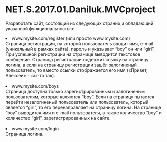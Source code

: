 # NET.S.2017.01.Daniluk.MVCproject
Разработать сайт, состоящий из следующих страниц и обладающий указанной функциональностью:
<li>www.mysite.com/register (или просто www.mysite.com)</li>
Страница регистрации, на которой пользователь вводит имя, e-mail (уникальный в рамках сайта), пароль и указывает “boy” он или “girl”. При успешной регистрации на странице выводится текстовое сообщение. Страница регистрации содержит ссылку на страницу логина, а если на страницу регистрации зашёл залогиненый пользователь, то вместо ссылки отображается его имя («Привет, Алексей» - как-то так). <br><br>
<li>www.mysite.com/boys</li>
Страница доступна только зарегистрированным и залогиненым пользователям, которые являются “boy”. Если на страницу пытается перейти незалогиненый пользователь или пользователь, который является “girl”, то его перенаправляет на страницу логина. На странице “boy” выводится имя и e-mail пользователя, а также количество “boy” и количество “girl”, зарегистрированных на сайте.<br><br>
<li>www.mysite.com/login</li>
Страница логина.<br>
